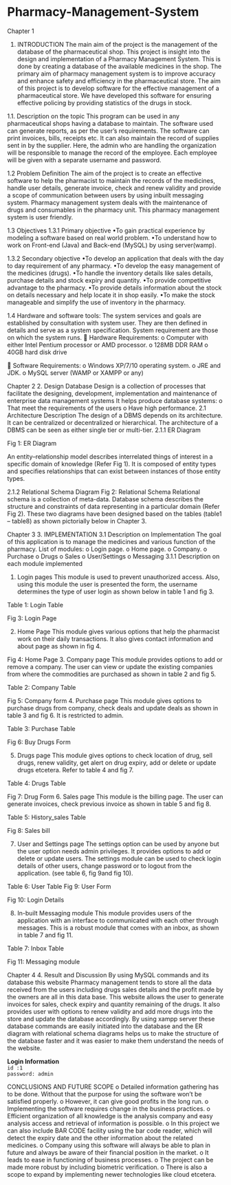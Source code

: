 # Pharmacy-Management-System
Chapter 1 
1. 	INTRODUCTION
The main aim of the project is the management of the database of the pharmaceutical shop. This project is insight into the design and implementation of a Pharmacy Management System. This is done by creating a database of the available medicines in the shop. The primary aim of pharmacy management system is to improve accuracy and enhance safety and efficiency in the pharmaceutical store. The aim of this project is to develop software for the effective management of a pharmaceutical store. We have developed this software for ensuring effective policing by providing statistics of the drugs in stock. 

1.1. 	Description on the topic
This program can be used in any pharmaceutical shops having a database to maintain. The software used can generate reports, as per the user’s requirements. The software can print invoices, bills, receipts etc. It can also maintain the record of supplies sent in by the supplier. Here, the admin who are handling the organization will be responsible to manage the record of the employee. Each employee will be given with a separate username and password.

1.2	Problem Definition
The aim of the project is to create an effective software to help the pharmacist to maintain the records of the medicines, handle user details, generate invoice, check and renew validity and provide a scope of communication between users by using inbuilt messaging system. Pharmacy management system deals with the maintenance of drugs and consumables in the pharmacy unit. This pharmacy management system is user friendly.


1.3	Objectives
1.3.1 Primary objective
•To gain practical experience by modeling a software based on real world    problem.
•To understand how to work on Front-end (Java) and Back-end (MySQL) by using server(wamp).

1.3.2 Secondary objective 
•To develop an application that deals with the day to day requirement of any pharmacy.
•To develop the easy management of the medicines (drugs). 
•To handle the inventory details like sales details, purchase details and stock expiry and quantity.
•To provide competitive advantage to the pharmacy.
•To provide details information about the stock on details necessary and help locate it in shop easily. 
•To make the stock manageable and simplify the use of inventory in the pharmacy.









1.4	Hardware and software tools:
The system services and goals are established by consultation with system user. They are then defined in details and serve as a system specification. System requirement are those on which the system runs.
	Hardware Requirements:
o	Computer with either Intel Pentium processor or AMD processor.
o	128MB DDR RAM
o	40GB hard disk drive


	Software Requirements:
o	Windows XP/7/10 operating system.
o	JRE and JDK.
o	MySQL server (WAMP or XAMPP or any)













Chapter 2 
2. 	Design
Database Design is a collection of processes that facilitate the designing, development, implementation and maintenance of enterprise data management systems
It helps produce database systems:
o	That meet the requirements of the users
o	Have high performance.
2.1	 Architecture Description 
The design of a DBMS depends on its architecture. It can be centralized or decentralized or hierarchical. The architecture of a DBMS can be seen as either single tier or multi-tier.
2.1.1	ER Diagram
 
Fig 1: ER Diagram

An entity–relationship model describes interrelated things of interest in a specific domain of knowledge (Refer Fig 1). It is composed of entity types and specifies relationships that can exist between instances of those entity types.
 
2.1.2	Relational Schema Diagram
 Fig 2: Relational Schema
Relational schema is a collection of meta-data. Database schema describes the structure and constraints of data representing in a particular domain (Refer Fig 2). These two diagrams have been designed based on the tables (table1 – table8) as shown pictorially below in Chapter 3. 

Chapter 3 
3. 	IMPLEMENTATION
3.1	Description on Implementation 
The goal of this application is to manage the medicines and various function of the pharmacy. 
List of modules:
o	Login page.
o	Home page.
o	Company.
o	Purchase
o	Drugs
o	Sales
o	User/Settings
o	Messaging
3.1.1 Description on each module implemented
1.	Login pages
This module is used to prevent unauthorized access. Also, using this module the user is presented the form, the username determines the type of user login as shown below in table 1 and fig 3.

                 
Table 1: Login Table
 
Fig 3: Login Page

2.	Home Page
This module gives various options that help the pharmacist work on their daily transactions. It also gives contact information and about page as shown in fig 4.

 
Fig 4: Home Page
3.	Company page
This module provides options to add or remove a company. The user can view or update the existing companies from where the commodities are purchased as shown in table 2 and fig 5.
                           
Table 2: Company Table

 
Fig 5: Company form
4.	Purchase page
This module gives options to purchase drugs from company, check deals and update deals as shown in table 3 and fig 6. It is restricted to admin.

             
Table 3: Purchase Table

 
Fig 6: Buy Drugs Form

5.	Drugs page
This module gives options to check location of drug, sell drugs, renew validity, get alert on drug expiry, add or delete or update drugs etcetera.
Refer to table 4 and fig 7.

                
Table 4: Drugs Table

 
Fig 7: Drug Form
6.	Sales page
This module is the billing page. The user can generate invoices, check previous invoice as shown in table 5 and fig 8. 

 
Table 5: History_sales Table
 
Fig 8: Sales bill

7.	User and Settings page
The settings option can be used by anyone but the user option needs admin privileges. It provides options to add or delete or update users. The settings module can be used to check login details of other users, change password or to logout from the application. (see table 6, fig 9and fig 10).

                    
Table 6: User Table
 Fig 9: User Form

 
Fig 10: Login Details

8.	In-built Messaging module
This module provides users of the application with an interface to communicated with each other through messages. This is a robust module that comes with an inbox, as shown in table 7 and fig 11.

           
Table 7: Inbox Table
 
Fig 11: Messaging module

Chapter 4 
4. 	Result and Discussion
By using MySQL commands and its database this website Pharmacy management tends to store all the data received from the users including drugs sales details and the profit made by the owners are all in this data base.
This website allows the user to generate invoices for sales, check expiry and quantity remaining of the drugs. It also provides user with options to renew validity and add more drugs into the store and update the database accordingly.
By using xampp server these database commands are easily initiated into the database and the ER diagram with relational schema diagrams helps us to make the structure of the database faster and it was easier to make them understand the needs of the website.





**Login Information** <br>
 `id :1`<br>
 `password: admin ` <br>






CONCLUSIONS AND FUTURE SCOPE
o	Detailed information gathering has to be done. Without that the purpose for using the software won’t be satisfied properly.
o	However, it can give good profits in the long run.
o	Implementing the software requires change in the business practices.
o	Efficient organization of all knowledge is the analysis company and easy analysis access and retrieval of information is possible.
o	In this project we can also include BAR CODE facility using the bar code reader, which will detect the expiry date and the other information about the related medicines.
o	Company using this software will always be able to plan in future and always be aware of their financial position in the market.
o	It leads to ease in functioning of business processes.
o	The project can be made more robust by including biometric verification.
o	There is also a scope to expand by implementing newer technologies like cloud etcetera. 
